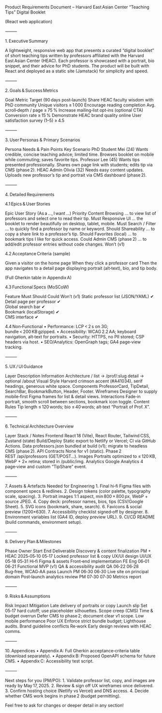 Product Requirements Document – Harvard East Asian Center “Teaching Tips” Digital Booklet

(React web application)

⸻

1. Executive Summary

A lightweight, responsive web app that presents a curated “digital booklet” of short teaching tips written by professors affiliated with the Harvard East Asian Center (HEAC). Each professor is showcased with a portrait, bio snippet, and their advice for PhD students. The product will be built with React and deployed as a static site (Jamstack) for simplicity and speed.

⸻

2. Goals & Success Metrics

Goal	Metric	Target (90 days post‑launch)
Share HEAC faculty wisdom with PhD community	Unique visitors	≥ 1 000
Encourage reading completion	Avg. scroll‑depth / page	≥ 75 %
Increase mailing‑list opt‑ins (optional CTA)	Conversion rate	≥ 15 %
Demonstrate HEAC brand quality online	User satisfaction survey (1–5)	≥ 4.5



⸻

3. User Personas & Primary Scenarios

Persona	Needs & Pain Points	Key Scenario
PhD Student Mei (24)	Wants credible, concise teaching advice; limited time.	Browses booklet on mobile while commuting; saves favorite tips.
Professor Lee (45)	Wants tips presented professionally.	Shares own page link with students; edits tip via CMS (phase 2).
HEAC Admin Olivia (32)	Needs easy content updates.	Uploads new professor’s tip and portrait via CMS dashboard (phase 2).



⸻

4. Detailed Requirements

4.1 Epics & User Stories

Epic	User Story (As a …, I want …)	Priority
Content Browsing	… to view list of professors and select one to read their tip.	Must
Responsive UI	… the booklet to render beautifully on desktop, tablet, mobile.	Must
Search / Filter	… to quickly find a professor by name or keyword.	Should
Shareability	… to copy a share link to a professor’s tip.	Should
Favorites (local)	… to bookmark tips I like for quick access.	Could
Admin CMS (phase 2)	… to add/edit professor entries without code changes.	Won’t (v1)

4.2 Acceptance Criteria (sample)

Given a visitor on the home page
When they click a professor card
Then the app navigates to a detail page displaying portrait (alt‑text), bio, and tip body.

(Full Gherkin table in Appendix A)

4.3 Functional Specs (MoSCoW)

Feature	Must	Should	Could	Won’t (v1)
Static professor list (JSON/YAML)	✔			
Detail page per professor	✔			
Global search bar		✔		
Bookmark (localStorage)			✔	
CMS interface				✔

4.4 Non‑Functional
	•	Performance: LCP < 2 s on 3G; bundle < 200 KB gzipped.
	•	Accessibility: WCAG 2.2 AA; keyboard navigation, alt‑text for portraits.
	•	Security: HTTPS, no PII stored; CSP headers via host.
	•	SEO/Analytics: OpenGraph tags; GA4 page‑view tracking.

⸻

5. UX / UI Guidance

Layer	Description
Information Architecture	/ list → /prof/:slug detail → optional /about
Visual Style	Harvard crimson accent (#A41034), serif headings, generous white space.
Components	ProfessorCard, TipDetail, SearchBar, BookmarkButton, Header, Footer.
Wireframes	Designer to supply mobile‑first Figma frames for list & detail views.
Interactions	Fade‑in portrait, smooth scroll between sections, bookmark icon toggle.
Content Rules	Tip length ≤ 120 words; bio ≤ 40 words; alt‑text “Portrait of Prof. X”.



⸻

6. Technical Architecture Overview

Layer	Stack / Notes
Frontend	React 18 (Vite), React Router, Tailwind CSS, Zustand (state)
Build/Deploy	Static export to Netlify or Vercel; CI via GitHub Actions.
Data	professors.json bundled at build (v1); migrate to headless CMS (phase 2).
API Contracts	None for v1 (static). Phase 2 REST /api/professors (GET/POST…).
Images	Portraits optimized to ≤ 120 KB, WebP + 2× retina; stored in /public/img.
Analytics	Google Analytics 4 page‑view and custom “TipShare” event.



⸻

7. Assets & Artefacts Needed for Engineering
	1.	Final hi‑fi Figma files with component specs & redlines.
	2.	Design tokens (color palette, typography scale, spacing).
	3.	Portrait images 1:1 aspect, min 800 × 800 px, WebP + source JPEG.
	4.	Copy deck: professor names, bios, tips (CSV/Google Sheet).
	5.	SVG icons (bookmark, share, search).
	6.	Favicons & social preview (1200×630).
	7.	Accessibility checklist signed‑off by designer.
	8.	Environment variables list (GA4 ID, deploy preview URL).
	9.	CI/CD README (build commands, environment setup).

⸻

8. Delivery Plan & Milestones

Phase	Owner	Start	End	Deliverable
Discovery & content finalization	PM + HEAC	2025‑05‑10	05‑17	Locked professor list & copy
UX/UI design	UI/UX	05‑18	05‑31	Hi‑fi Figma & assets
Front‑end implementation	FE Eng	06‑01	06‑21	Functional MVP (v1)
QA & accessibility audit	QA	06‑22	06‑28	Bug‑free, WCAG‑AA pass
Launch	PM	06‑30	06‑30	Live site on principal domain
Post‑launch analytics review	PM	07‑30	07‑30	Metrics report



⸻

9. Risks & Assumptions

Risk	Impact	Mitigation
Late delivery of portraits or copy	Launch slip	Set 05‑17 hard cutoff; use placeholder silhouettes.
Scope creep (CMS)	Time & budget overrun	Defer CMS to phase 2; document clear v1 scope.
Low mobile performance	Poor UX	Enforce strict bundle budget; Lighthouse audits.
Brand guideline conflicts	Re‑work	Early design reviews with HEAC comms.



⸻

10. Appendices
	•	Appendix A: Full Gherkin acceptance‑criteria table (download separately).
	•	Appendix B: Proposed OpenAPI schema for future CMS.
	•	Appendix C: Accessibility test script.

⸻

Next steps for you (PM/PO):
	1.	Validate professor list, copy, and images are ready by May 17, 2025.
	2.	Review & sign off UX wireframes once delivered.
	3.	Confirm hosting choice (Netlify vs Vercel) and DNS access.
	4.	Decide whether CMS work begins in phase 2 (budget permitting).

Feel free to ask for changes or deeper detail in any section!